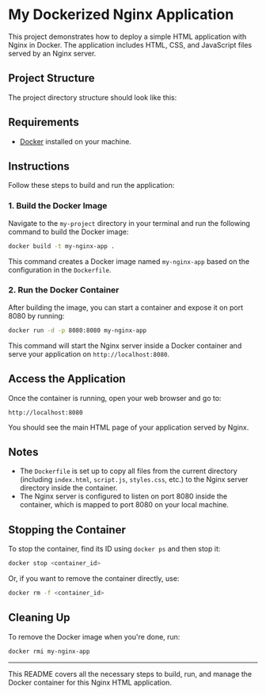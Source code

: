 # My Dockerized Nginx Application

This project demonstrates how to deploy a simple HTML application with Nginx in Docker. The application includes HTML, CSS, and JavaScript files served by an Nginx server.

## Project Structure

The project directory structure should look like this:


## Requirements

- [Docker](https://www.docker.com/get-started) installed on your machine.

## Instructions

Follow these steps to build and run the application:

### 1. Build the Docker Image

Navigate to the `my-project` directory in your terminal and run the following command to build the Docker image:

```bash
docker build -t my-nginx-app .
```

This command creates a Docker image named `my-nginx-app` based on the configuration in the `Dockerfile`.

### 2. Run the Docker Container

After building the image, you can start a container and expose it on port 8080 by running:

```bash
docker run -d -p 8080:8080 my-nginx-app
```

This command will start the Nginx server inside a Docker container and serve your application on `http://localhost:8080`.

## Access the Application

Once the container is running, open your web browser and go to:

```
http://localhost:8080
```

You should see the main HTML page of your application served by Nginx.

## Notes

- The `Dockerfile` is set up to copy all files from the current directory (including `index.html`, `script.js`, `styles.css`, etc.) to the Nginx server directory inside the container.
- The Nginx server is configured to listen on port 8080 inside the container, which is mapped to port 8080 on your local machine.

## Stopping the Container

To stop the container, find its ID using `docker ps` and then stop it:

```bash
docker stop <container_id>
```

Or, if you want to remove the container directly, use:

```bash
docker rm -f <container_id>
```

## Cleaning Up

To remove the Docker image when you're done, run:

```bash
docker rmi my-nginx-app
```

---

This README covers all the necessary steps to build, run, and manage the Docker container for this Nginx HTML application.
``` 
